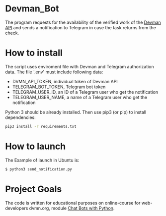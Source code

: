 # Devman_Bot

The program requests for the availability of the verified work of the [Devman API](https://dvmn.org/api/docs/) and sends a notification to Telegram in case the task returns from the check.

# How to install
The script uses enviroment file with Devman and Telegram authorization data. The file '.env' must include following data:
- DVMN_API_TOKEN, individual token of Devman API
- TELEGRAM_BOT_TOKEN, Telegram bot token
- TELEGRAM_USER_ID, an ID of a Telegram user who get the notification
- TELEGRAM_USER_NAME, a name of a Telegram user who get the notification

Python 3 should be already installed. Then use pip3 (or pip) to install dependencies:

```bash
pip3 install -r requirements.txt
```

# How to launch
The Example of launch in Ubuntu is:

```bash
$ python3 send_notification.py 
```

# Project Goals

The code is written for educational purposes on online-course for web-developers dvmn.org, module [Chat Bots with Python](https://dvmn.org/modules/chat-bots/lesson/devman-bot/#review-tabs).

